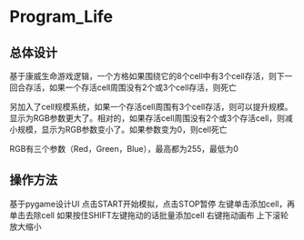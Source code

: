 # Program_Life
## 总体设计
基于康威生命游戏逻辑，一个方格如果围绕它的8个cell中有3个cell存活，则下一回合存活，如果一个存活cell周围没有2个或3个cell存活，则死亡

另加入了cell规模系统，如果一个存活cell周围有3个cell存活，则可以提升规模。显示为RGB参数更大了。相对的，如果存活cell周围没有2个或3个存活cell，则减小规模，显示为RGB参数变小了。如果参数变为0，则cell死亡

RGB有三个参数（Red，Green，Blue），最高都为255，最低为0

## 操作方法
基于pygame设计UI
点击START开始模拟，点击STOP暂停
左键单击添加cell，再单击去除cell
如果按住SHIFT左键拖动的话批量添加cell
右键拖动画布
上下滚轮放大缩小
